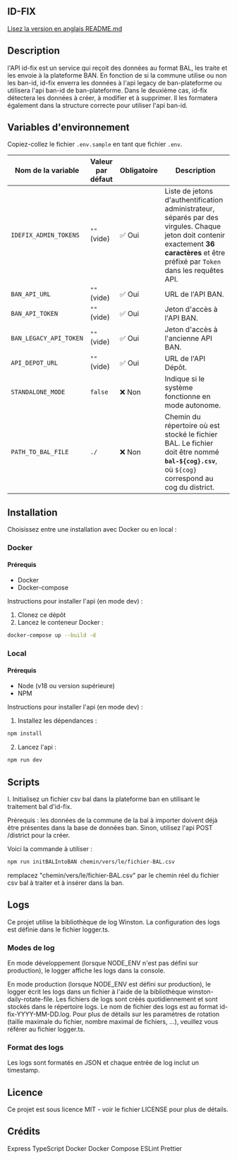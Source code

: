 ## ID-FIX

[Lisez la version en anglais README.md](README.md)

## Description

l'API id-fix est un service qui reçoit des données au format BAL, les traite et les envoie à la plateforme BAN.
En fonction de si la commune utilise ou non les ban-id, id-fix enverra les données à l'api legacy de ban-plateforme ou utilisera l'api ban-id de ban-plateforme. Dans le deuxième cas, id-fix détectera les données à créer, à modifier et à supprimer. Il les formatera également dans la structure correcte pour utiliser l'api ban-id.

## Variables d'environnement

Copiez-collez le fichier `.env.sample` en tant que fichier `.env`.

| Nom de la variable        | Valeur par défaut | Obligatoire | Description |
|---------------------------|------------------|-------------|-------------|
| `IDEFIX_ADMIN_TOKENS`    | `""` (vide)      | ✅ Oui      | Liste de jetons d'authentification administrateur, séparés par des virgules. Chaque jeton doit contenir exactement **36 caractères** et être préfixé par `Token` dans les requêtes API. |
| `BAN_API_URL`            | `""` (vide)      | ✅ Oui      | URL de l'API BAN. |
| `BAN_API_TOKEN`          | `""` (vide)      | ✅ Oui      | Jeton d'accès à l'API BAN. |
| `BAN_LEGACY_API_TOKEN`   | `""` (vide)      | ✅ Oui      | Jeton d'accès à l'ancienne API BAN. |
| `API_DEPOT_URL`          | `""` (vide)      | ✅ Oui      | URL de l'API Dépôt. |
| `STANDALONE_MODE`        | `false`         | ❌ Non      | Indique si le système fonctionne en mode autonome. |
| `PATH_TO_BAL_FILE`       | `./`            | ❌ Non      | Chemin du répertoire où est stocké le fichier BAL. Le fichier doit être nommé **`bal-${cog}.csv`**, où `${cog}` correspond au cog du district. |


## Installation

Choisissez entre une installation avec Docker ou en local :

### Docker

#### Prérequis

- Docker
- Docker-compose

Instructions pour installer l'api (en mode dev) :

1. Clonez ce dépôt
2. Lancez le conteneur Docker :

```bash
docker-compose up --build -d
```

### Local

#### Prérequis

- Node (v18 ou version supérieure)
- NPM

Instructions pour installer l'api (en mode dev) :

1. Installez les dépendances :

```bash
npm install
```

2. Lancez l'api :

```bash
npm run dev
```

## Scripts

I. Initialisez un fichier csv bal dans la plateforme ban en utilisant le traitement bal d'id-fix.

Prérequis : les données de la commune de la bal à importer doivent déjà être présentes dans la base de données ban. Sinon, utilisez l'api POST /district pour la créer.

Voici la commande à utiliser :

```bash
npm run initBALIntoBAN chemin/vers/le/fichier-BAL.csv
```

remplacez "chemin/vers/le/fichier-BAL.csv" par le chemin réel du fichier csv bal à traiter et à insérer dans la ban.

## Logs

Ce projet utilise la bibliothèque de log Winston. La configuration des logs est définie dans le fichier logger.ts.

### Modes de log

En mode développement (lorsque NODE_ENV n'est pas défini sur production), le logger affiche les logs dans la console.

En mode production (lorsque NODE_ENV est défini sur production), le logger écrit les logs dans un fichier à l'aide de la bibliothèque winston-daily-rotate-file. Les fichiers de logs sont créés quotidiennement et sont stockés dans le répertoire logs. Le nom de fichier des logs est au format id-fix-YYYY-MM-DD.log. Pour plus de détails sur les paramètres de rotation (taille maximale du fichier, nombre maximal de fichiers, ...), veuillez vous référer au fichier logger.ts.

### Format des logs

Les logs sont formatés en JSON et chaque entrée de log inclut un timestamp.

## Licence

Ce projet est sous licence MIT - voir le fichier LICENSE pour plus de détails.

## Crédits

Express
TypeScript
Docker
Docker Compose
ESLint
Prettier
